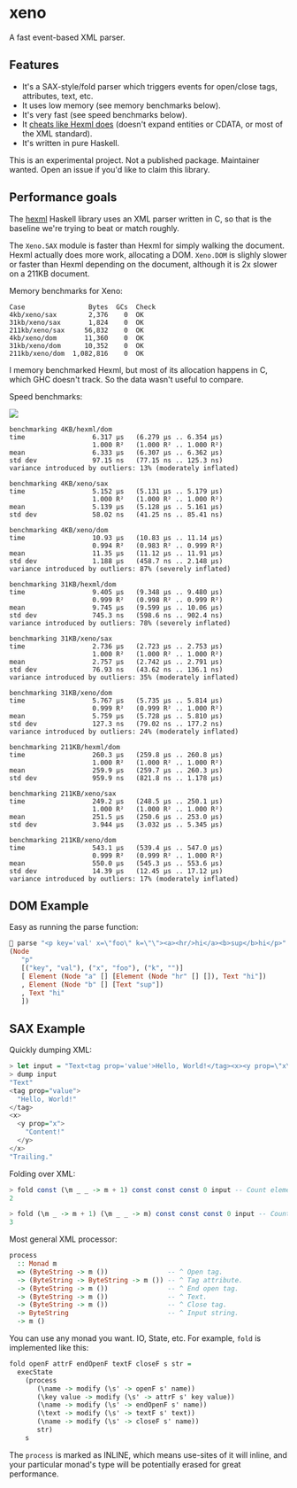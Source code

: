 # xeno

A fast event-based XML parser.

## Features

* It's a SAX-style/fold parser which triggers events for open/close
  tags, attributes, text, etc.
* It uses low memory (see memory benchmarks below).
* It's very fast (see speed benchmarks below).
* It
  [cheats like Hexml does](http://neilmitchell.blogspot.co.uk/2016/12/new-xml-parser-hexml.html)
  (doesn't expand entities or CDATA, or most of the XML standard).
* It's written in pure Haskell.

This is an experimental project. Not a published package. Maintainer
wanted. Open an issue if you'd like to claim this library.

## Performance goals

The [hexml](https://github.com/ndmitchell/hexml) Haskell library uses
an XML parser written in C, so that is the baseline we're trying to
beat or match roughly.

The `Xeno.SAX` module is faster than Hexml for simply walking the
document. Hexml actually does more work, allocating a DOM. `Xeno.DOM`
is slighly slower or faster than Hexml depending on the document,
although it is 2x slower on a 211KB document.

Memory benchmarks for Xeno:

    Case                Bytes  GCs  Check
    4kb/xeno/sax        2,376    0  OK
    31kb/xeno/sax       1,824    0  OK
    211kb/xeno/sax     56,832    0  OK
    4kb/xeno/dom       11,360    0  OK
    31kb/xeno/dom      10,352    0  OK
    211kb/xeno/dom  1,082,816    0  OK

I memory benchmarked Hexml, but most of its allocation happens in C,
which GHC doesn't track. So the data wasn't useful to compare.

Speed benchmarks:

![](http://i.imgur.com/VV5gmxV.png)

    benchmarking 4KB/hexml/dom
    time                 6.317 μs   (6.279 μs .. 6.354 μs)
                         1.000 R²   (1.000 R² .. 1.000 R²)
    mean                 6.333 μs   (6.307 μs .. 6.362 μs)
    std dev              97.15 ns   (77.15 ns .. 125.3 ns)
    variance introduced by outliers: 13% (moderately inflated)

    benchmarking 4KB/xeno/sax
    time                 5.152 μs   (5.131 μs .. 5.179 μs)
                         1.000 R²   (1.000 R² .. 1.000 R²)
    mean                 5.139 μs   (5.128 μs .. 5.161 μs)
    std dev              58.02 ns   (41.25 ns .. 85.41 ns)

    benchmarking 4KB/xeno/dom
    time                 10.93 μs   (10.83 μs .. 11.14 μs)
                         0.994 R²   (0.983 R² .. 0.999 R²)
    mean                 11.35 μs   (11.12 μs .. 11.91 μs)
    std dev              1.188 μs   (458.7 ns .. 2.148 μs)
    variance introduced by outliers: 87% (severely inflated)

    benchmarking 31KB/hexml/dom
    time                 9.405 μs   (9.348 μs .. 9.480 μs)
                         0.999 R²   (0.998 R² .. 0.999 R²)
    mean                 9.745 μs   (9.599 μs .. 10.06 μs)
    std dev              745.3 ns   (598.6 ns .. 902.4 ns)
    variance introduced by outliers: 78% (severely inflated)

    benchmarking 31KB/xeno/sax
    time                 2.736 μs   (2.723 μs .. 2.753 μs)
                         1.000 R²   (1.000 R² .. 1.000 R²)
    mean                 2.757 μs   (2.742 μs .. 2.791 μs)
    std dev              76.93 ns   (43.62 ns .. 136.1 ns)
    variance introduced by outliers: 35% (moderately inflated)

    benchmarking 31KB/xeno/dom
    time                 5.767 μs   (5.735 μs .. 5.814 μs)
                         0.999 R²   (0.999 R² .. 1.000 R²)
    mean                 5.759 μs   (5.728 μs .. 5.810 μs)
    std dev              127.3 ns   (79.02 ns .. 177.2 ns)
    variance introduced by outliers: 24% (moderately inflated)

    benchmarking 211KB/hexml/dom
    time                 260.3 μs   (259.8 μs .. 260.8 μs)
                         1.000 R²   (1.000 R² .. 1.000 R²)
    mean                 259.9 μs   (259.7 μs .. 260.3 μs)
    std dev              959.9 ns   (821.8 ns .. 1.178 μs)

    benchmarking 211KB/xeno/sax
    time                 249.2 μs   (248.5 μs .. 250.1 μs)
                         1.000 R²   (1.000 R² .. 1.000 R²)
    mean                 251.5 μs   (250.6 μs .. 253.0 μs)
    std dev              3.944 μs   (3.032 μs .. 5.345 μs)

    benchmarking 211KB/xeno/dom
    time                 543.1 μs   (539.4 μs .. 547.0 μs)
                         0.999 R²   (0.999 R² .. 1.000 R²)
    mean                 550.0 μs   (545.3 μs .. 553.6 μs)
    std dev              14.39 μs   (12.45 μs .. 17.12 μs)
    variance introduced by outliers: 17% (moderately inflated)

## DOM Example

Easy as running the parse function:

``` haskell
 parse "<p key='val' x=\"foo\" k=\"\"><a><hr/>hi</a><b>sup</b>hi</p>"
(Node
   "p"
   [("key", "val"), ("x", "foo"), ("k", "")]
   [ Element (Node "a" [] [Element (Node "hr" [] []), Text "hi"])
   , Element (Node "b" [] [Text "sup"])
   , Text "hi"
   ])
```

## SAX Example

Quickly dumping XML:

``` haskell
> let input = "Text<tag prop='value'>Hello, World!</tag><x><y prop=\"x\">Content!</y></x>Trailing."
> dump input
"Text"
<tag prop="value">
  "Hello, World!"
</tag>
<x>
  <y prop="x">
    "Content!"
  </y>
</x>
"Trailing."
```

Folding over XML:

``` haskell
> fold const (\m _ _ -> m + 1) const const const 0 input -- Count elements.
2
```

``` haskell
> fold (\m _ -> m + 1) (\m _ _ -> m) const const const 0 input -- Count attributes.
3
```

Most general XML processor:

``` haskell
process
  :: Monad m
  => (ByteString -> m ())               -- ^ Open tag.
  -> (ByteString -> ByteString -> m ()) -- ^ Tag attribute.
  -> (ByteString -> m ())               -- ^ End open tag.
  -> (ByteString -> m ())               -- ^ Text.
  -> (ByteString -> m ())               -- ^ Close tag.
  -> ByteString                         -- ^ Input string.
  -> m ()
```

You can use any monad you want. IO, State, etc. For example, `fold` is
implemented like this:

``` haskell
fold openF attrF endOpenF textF closeF s str =
  execState
    (process
       (\name -> modify (\s' -> openF s' name))
       (\key value -> modify (\s' -> attrF s' key value))
       (\name -> modify (\s' -> endOpenF s' name))
       (\text -> modify (\s' -> textF s' text))
       (\name -> modify (\s' -> closeF s' name))
       str)
    s
```

The `process` is marked as INLINE, which means use-sites of it will
inline, and your particular monad's type will be potentially erased
for great performance.
